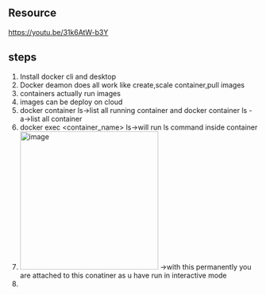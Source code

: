 ## Resource
https://youtu.be/31k6AtW-b3Y

## **steps**
1. Install docker cli and desktop
2.  Docker deamon does all work like create,scale container,pull images
3.  containers actually run images
4.  images can be deploy on cloud
5.  docker container ls->list all running container and docker container ls -a->list all container
6.  docker exec <container_name> ls->will run ls command inside container
8.  <img width="278" alt="image" src="https://github.com/user-attachments/assets/b175b599-c049-4512-9c04-cfcd54eb2442" /> ->with this permanently you are attached to this conatiner as u have run in interactive mode
9.  
